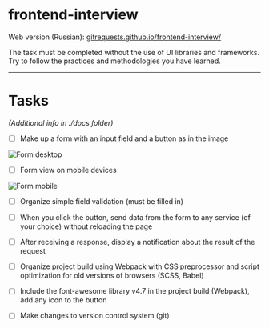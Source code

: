 # frontend-interview

Web version (Russian): [gitrequests.github.io/frontend-interview/](https://gitrequests.github.io/frontend-interview/)

The task must be completed without the use of UI libraries and frameworks. Try to follow the practices and methodologies you have learned.

---

# Tasks
*(Additional info in ./docs folder)*

- [ ] Make up a form with an input field and a button as in the image

![Form desktop](./docs/assets/img/form-desktop.jpg)

- [ ] Form view on mobile devices

![Form mobile](./docs/assets/img/form-mobile.jpg)

- [ ] Organize simple field validation (must be filled in)

- [ ] When you click the button, send data from the form to any service (of your choice) without reloading the page

- [ ] After receiving a response, display a notification about the result of the request

- [ ] Organize project build using Webpack with CSS preprocessor and script optimization for old versions of browsers (SCSS, Babel)

- [ ] Include the font-awesome library v4.7 in the project build (Webpack), add any icon to the button

- [ ] Make changes to version control system (git)
